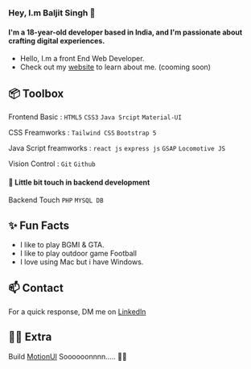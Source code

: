  ### Hey, I.m Baljit Singh 👋
 #### I'm a 18-year-old developer based in India, and I'm passionate about crafting digital experiences.

  * Hello, I.m a front End Web Developer.
  * Check out my [website](https://coderbaljit.github.io/My-Portfolio/) to learn about me. (cooming soon)

 ## 📦 Toolbox
 Frontend Basic : `HTML5` `CSS3` `Java Srcipt`  `Material-UI`  <br>
 
 CSS Freamworks : `Tailwind CSS` `Bootstrap 5`<br>
 
 Java Script freamworks : `react js` `express js` `GSAP` `Locomotive JS` <br>

 Vision Control : `Git` `Github`

 #### 🧐 Little bit touch in backend development 
 Backend Touch `PHP` `MYSQL DB` 

 ## ✨ Fun Facts
   * I like to play BGMI & GTA.
   * I like to play outdoor game Football
   * I love using Mac but i have Windows.

## 📫 Contact
For a quick response, DM me on [Linkedln](https://www.linkedin.com/in/baljitsingh2005)  

## 👨‍💻 Extra 
Build [MotionUI](https://motionui.in) Soooooonnnn..... 👨‍💻

